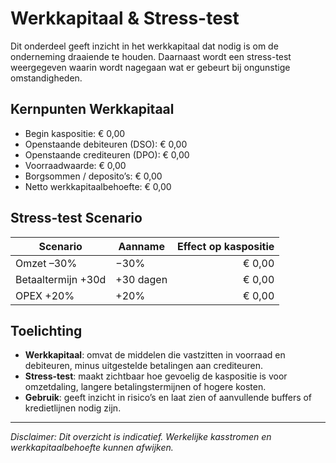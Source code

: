 # Werkkapitaal & Stress-test

Dit onderdeel geeft inzicht in het werkkapitaal dat nodig is om de onderneming draaiende te houden. Daarnaast wordt een stress-test weergegeven waarin wordt nagegaan wat er gebeurt bij ongunstige omstandigheden.

## Kernpunten Werkkapitaal

- Begin kaspositie: € 0,00
- Openstaande debiteuren (DSO): € 0,00
- Openstaande crediteuren (DPO): € 0,00
- Voorraadwaarde: € 0,00
- Borgsommen / deposito’s: € 0,00
- Netto werkkapitaalbehoefte: € 0,00

## Stress-test Scenario

| Scenario              | Aanname                           | Effect op kaspositie |
|-----------------------|-----------------------------------|---------------------:|
| Omzet –30%            | −30%            | € 0,00 |
| Betaaltermijn +30d    | +30 dagen             | € 0,00 |
| OPEX +20%             | +20%            | € 0,00 |

## Toelichting

- **Werkkapitaal**: omvat de middelen die vastzitten in voorraad en debiteuren, minus uitgestelde betalingen aan crediteuren.  
- **Stress-test**: maakt zichtbaar hoe gevoelig de kaspositie is voor omzetdaling, langere betalingstermijnen of hogere kosten.  
- **Gebruik**: geeft inzicht in risico’s en laat zien of aanvullende buffers of kredietlijnen nodig zijn.

---

_Disclaimer: Dit overzicht is indicatief. Werkelijke kasstromen en werkkapitaalbehoefte kunnen afwijken._

